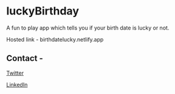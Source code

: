 # luckyBirthday
A fun to play app which tells you if your birth date is lucky or not.

Hosted link - birthdatelucky.netlify.app

## Contact - 
[Twitter](https://twitter.com/_kpavan)

[LinkedIn](https://www.linkedin.com/in/kulkarni-pavan/)

